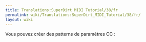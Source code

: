 ```yaml
---
title: Translations:SuperDirt MIDI Tutorial/38/fr
permalink: wiki/Translations:SuperDirt_MIDI_Tutorial/38/fr/
layout: wiki
---
```


Vous pouvez créer des patterns de paramètres CC :
